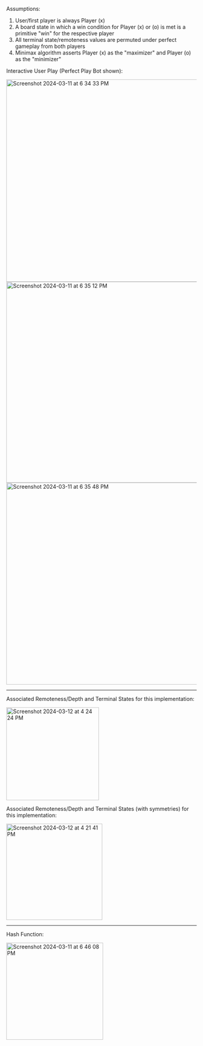 Assumptions: 
1. User/first player is always Player (x)
2. A board state in which a win condition for Player (x) or (o) is met is a primitive "win" for the respective player
3. All terminal state/remoteness values are permuted under perfect gameplay from both players
4. Minimax algorithm asserts Player (x) as the "maximizer" and Player (o) as the "minimizer"

Interactive User Play (Perfect Play Bot shown):

<img width="534" alt="Screenshot 2024-03-11 at 6 34 33 PM" src="https://github.com/asthary23/tic-tac-toe.py/assets/154309720/b6f2171b-5087-4bfd-ae1b-ade75903e686">
<img width="530" alt="Screenshot 2024-03-11 at 6 35 12 PM" src="https://github.com/asthary23/tic-tac-toe.py/assets/154309720/97cca371-e1fe-4b8b-ba75-2d4ca68b5469">
<img width="533" alt="Screenshot 2024-03-11 at 6 35 48 PM" src="https://github.com/asthary23/tic-tac-toe.py/assets/154309720/dc982ed2-640b-40ed-9702-1dbeb8b6edf9">

--------------

Associated Remoteness/Depth and Terminal States for this implementation: 

<img width="245" alt="Screenshot 2024-03-12 at 4 24 24 PM" src="https://github.com/asthary23/tic-tac-toe.py/assets/154309720/6b7402a7-f229-47ee-9a2a-f6873e3fcaa4">

Associated Remoteness/Depth and Terminal States (with symmetries) for this implementation: 

<img width="254" alt="Screenshot 2024-03-12 at 4 21 41 PM" src="https://github.com/asthary23/tic-tac-toe.py/assets/154309720/e68e6a46-ea40-4567-9c73-a2113907758d">

--------------

Hash Function: 

<img width="256" alt="Screenshot 2024-03-11 at 6 46 08 PM" src="https://github.com/asthary23/tic-tac-toe.py/assets/154309720/62a1e1ed-36fc-42de-8394-34dc42e2b54c">
